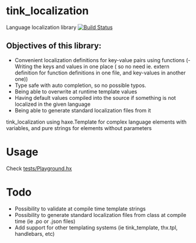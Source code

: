 # tink_localization
Language localization library
[![Build Status](https://travis-ci.org/grosmar/tink_localization.svg?branch=master)](https://travis-ci.org/grosmar/tink_localization)

## Objectives of this library:
- Convenient localization definitions for key-value pairs using functions (- Writing the keys and values in one place ( so no need ie. extern definition for function definitions in one file, and key-values in another one))
- Type safe with auto completion, so no possible typos.
- Being able to overwrite at runtime template values
- Having default values compiled into the source if something is not localized in the given language
- Being able to generate standard localization files from it

tink_localization using haxe.Template for complex language elements with variables, and pure strings for elements without parameters


# Usage
Check [tests/Playground.hx](https://github.com/grosmar/tink_localization/blob/master/tests/Playground.hx)

# Todo
- Possibility to validate at compile time template strings
- Possibility to generate standard localization files from class at compile time (ie .po or .json files)
- Add support for other templating systems (ie tink_template, thx.tpl, handlebars, etc)